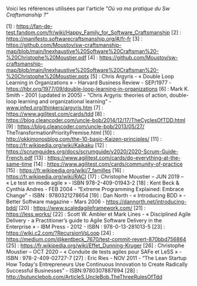 Voici les références utilisées par l'article *"Où va ma pratique du Sw Craftsmanship ?"*

[1] : https://fan-de-test.fandom.com/fr/wiki/Happy_Family_for_Software_Craftsmanship
[2] : https://manifesto.softwarecraftsmanship.org/#/fr-fr
[3] : https://github.com/Moustov/sw-craftsmanship-map/blob/main/Inexhaustive%20Software%20Craftsman%20-%20Christophe%20Moustier.pdf
[4] : https://github.com/Moustov/sw-craftsmanship-map/blob/main/Inexhaustive%20Software%20Craftsman%20-%20Christophe%20Moustier.pptx
[5] : Chris Argyris - « Double Loop Learning in Organizations » - Harvard Business Review - SEP/1977 - https://hbr.org/1977/09/double-loop-learning-in-organizations
[6] : Mark K. Smith - 2001 (updated in 2005) - “Chris Argyris: theories of action, double-loop learning and organizational learning” - www.infed.org/thinkers/argyris.htm
[7] : https://www.agilitest.com/cards/tdd
[8] : https://blog.cleancoder.com/uncle-bob/2014/12/17/TheCyclesOfTDD.html
[9] : https://blog.cleancoder.com/uncle-bob/2013/05/27/ TheTransformationPriorityPremise.html
[10] : http://okkimonosblog.com/the-10-basic-Kaizen-principles/
[11] : https://fr.wikipedia.org/wiki/Kaikaku
[12] : https://scrumguides.org/docs/scrumguide/v2020/2020-Scrum-Guide-French.pdf
[13] : https://www.agilitest.com/cards/do-everything-at-the-same-time
[14] : https://www.agilitest.com/cards/community-of-practice
[15] : https://fr.wikipedia.org/wiki/7_familles
[16] : https://fr.wikipedia.org/wiki/RACI
[17] : Christophe Moustier – JUN 2019 – « Le test en mode agile » - ISBN 978-2-409-01943-2
[18] : Kent Beck & Cynthia Andres - FEB 2004 - “Extreme Programming Explained: Embrace Change” - ISBN : 9780321278654
[19] : Dan North - « Introducing BDD » - Better Software magazine - Mars 2006 - https://dannorth.net/introducing-bdd/
[20] : https://www.scaledagileframework.com/
[21] : https://less.works/
[22] : Scott W. Ambler et Mark Lines - « Disciplined Agile Delivery - a Practitioner’s guide to Agile Software Delivery in the Enterprise » - IBM Press - 2012 - ISBN : 978-0-13-281013-5
[23] : https://wiki.c2.com/?RecursionVsLoop
[24] : https://medium.com/@kentbeck_7670/test-commit-revert-870bbd756864
[25] : https://fr.wikipedia.org/wiki/Effet_Dunning-Kruger
[26] : Christophe Moustier – OCT 2020 – « Conduite de tests agiles pour SAFe et LeSS » - ISBN : 978-2-409-02727-7
[27] : Eric Ries - NOV 2011 - “The Lean Startup How Today's Entrepreneurs Use Continuous Innovation to Create Radically Successful Businesses” - ISBN:9780307887894
[28] : http://butunclebob.com/ArticleS.UncleBob.TheThreeRulesOfTdd
